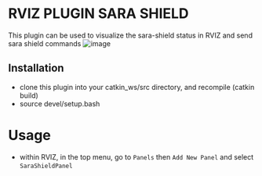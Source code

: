 # RVIZ PLUGIN SARA SHIELD
This plugin can be used to visualize the sara-shield status in RVIZ and send sara shield commands
![image](https://github.com/manuelvogel12/rviz_plugin_sara_shield/assets/120781514/b9d14f64-a78f-4253-802b-7013de65f730)

## Installation
* clone this plugin into your catkin_ws/src directory, and recompile (catkin build)
* source devel/setup.bash

# Usage
* within RVIZ, in the top menu, go to ```Panels``` then ```Add New Panel``` and select ```SaraShieldPanel```
